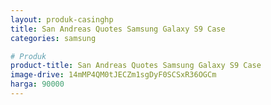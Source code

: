 ```yaml
---
layout: produk-casinghp
title: San Andreas Quotes Samsung Galaxy S9 Case
categories: samsung

# Produk
product-title: San Andreas Quotes Samsung Galaxy S9 Case
image-drive: 14mMP4QM0tJECZm1sgDyF0SCSxR36OGCm
harga: 90000
---
```

